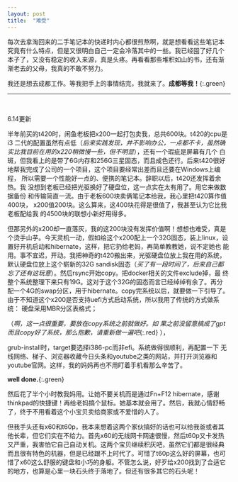 ```yaml
---
layout: post
title:  "难受"
---
```


每次去拿淘回来的二手笔记本的快递时内心都很煎熬啊，就是想看看这些笔记本
究竟有什么特点，但是又很明白自己一定会冷落其中的一些。我已经囤了好几个
本子了，又没有稳定的收入来源，真是头疼。再看看那些堆积如山的书，还有渐
渐老去的父母，我真的不敢不努力。

我还是想去成都工作。等我把手上的事情结完，我就来了。**成都等我！**{:.green}

---
<br />

6.14更新

半年前买的t420时，闲鱼老板把x200一起打包卖我，总共600块。t420的cpu是i3
二代的配置虽然有点低（*后来实践发现，并不影响办公，一点都不卡，虽然确
实比我目前在用的x220稍微慢一些，但不明显*），还有一个瑕疵是屏幕有几个
白斑，但我看上的是带了6G内存和256G三星固态，而且成色还行。后来t420很好
地帮我完成了公司的一个项目，这个项目要经常出差而且还要在Windows上编程，
所以需要一个性能好一点的、便携的笔记本。辞职以后，t420还发挥着余热。我
没想到老板已经把光驱换好了硬盘位，这一点实在太有用了。用它来做数据备份
和传输简直一流。由于老板600块卖俩笔记本给我，我心里把t420算作值400块，
x200值200块。这么算来，这400块花得是很值了，我甚至认为它比我老板配给我
的4500块的联想小新好用得多。

但那另外的x200却一直落灰，我的这200块没有发挥价值啊！想想也难受，真是
个烫手山芋。今天灵机一动，假如给这个x200配上一个32G固态，装上linux，设
置好开机启动和hibernate，这样，把它扔给老妈，再简单教教她，说不定她也
能用。事不宜迟，开动。我把神奇的t420搬出来，光驱硬盘位放上我在用的系统，
默认硬盘位放上这个崭新的32G sandisk固态（*买了有一段时间了，后来自己都
忘了还有这玩意*）。然后rsync开始copy。把docker相关的文件exclude掉，最
终整个系统整理下来只有19G。这对于这个32G的固态而言已经绰绰有余了。再分
配一个4G的swap分区，用于hibernate。copy完系统以后，就要做一下引导了。
由于不知道这个x200是否支持uefi方式启动系统，所以我用了传统的方式做系统：
硬盘采用MBR分区表格式；

（*啊，这一点很重要，要放在copy系统之前就做好。如
果之前没留意搞成了gpt而且copy好了系统，那么抱歉，请重新做一遍吧*{:.red} ），

grub-install时，target要选择i386-pc而非efi。系统做得很顺利，再配置一下
无线网络、梯子、浏览器收藏今日头条和youtube之类的网站，并打开浏览器和
youtube官网。这样，我的妈妈再也不用盯着手机看那么辛苦了。

**well done.**{:.green}

然后花了半个小时教我妈用。让她不要关机而是通过Fn+F12 hibernate，感谢
thinkpad的快捷键！再给老妈搞个鼠标。她基本就会用了。然后，我就心情舒畅
了，终于不用看着这个小宝贝卖给商家或不爱惜的人了。

但我手头还有x60和t60p，我本来想着这两个家伙搞好的话也可以给我爸或者其
他长辈，但它们实在不给力。首先x60的无线网卡网速很慢，然后t60p又卡发热
又严重，我害怕它自己自动关机。这两个宝贝继续积灰吧，虽然它们都是很经典
而且很有特色的机器，但是已经跟不上时代了。可惜了t60p这么好的屏幕，也可
惜了x60这么舒服的键盘和小巧的身躯。不管怎么说，好歹给x200找到了合适它
的地方，也算是心里一块石头终于落地了。但还有很多其它的石头呢！
